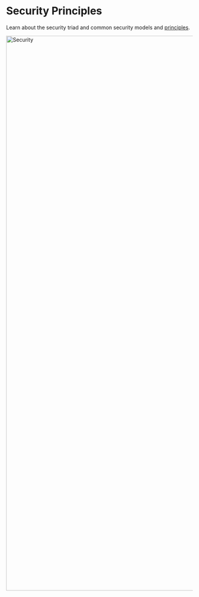 # Security Principles
Learn about the security triad and common security models and [principles](https://tryhackme.com/r/room/securityprinciples).


<img width="1493" alt="Security" src="https://github.com/Chrstphrcrtr/TryHackMe/assets/156831678/8a9c104b-c08e-4be0-8c2d-3862a138edf9">
